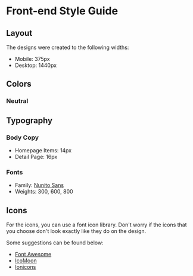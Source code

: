 # Front-end Style Guide

## Layout

The designs were created to the following widths:

- Mobile: 375px
- Desktop: 1440px

## Colors

### Neutral

<!-- - Dark Blue (Dark Mode Elements): hsl(209, 23%, 22%) -->
<!-- - Very Dark Blue (Dark Mode Background): hsl(207, 26%, 17%) -->

<!-- - Very Dark Blue (Light Mode Text): hsl(200, 15%, 8%) -->

<!-- - Dark Gray (Light Mode Input): hsl(0, 0%, 52%) -->
  <!-- - Very Light Gray (Light Mode Background): hsl(0, 0%, 98%) -->
  <!-- - White (Dark Mode Text & Light Mode Elements): hsl(0, 0%, 100%) -->

## Typography

### Body Copy

- Homepage Items: 14px
- Detail Page: 16px

### Fonts

- Family: [Nunito Sans](https://fonts.google.com/specimen/Nunito+Sans)
- Weights: 300, 600, 800

## Icons

For the icons, you can use a font icon library. Don't worry if the icons that you choose don't look exactly like they do on the design.

Some suggestions can be found below:

- [Font Awesome](https://fontawesome.com)
- [IcoMoon](https://icomoon.io)
- [Ionicons](https://ionicons.com)
